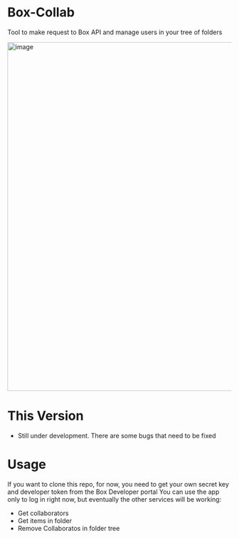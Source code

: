 # Box-Collab
Tool to make request to Box API and manage users in your tree of folders

<img width="1253" height="783" alt="image" src="https://github.com/user-attachments/assets/b6891168-40ba-413c-982c-c6aad5ddfcd0" />

# This Version
* Still under development. There are some bugs that need to be fixed

# Usage
If you want to clone this repo, for now, you need to get your own secret key and developer token from the Box Developer portal
You can use the app only to log in right now, but eventually the other services will be working:
* Get collaborators
* Get items in folder
* Remove Collaboratos in folder tree
